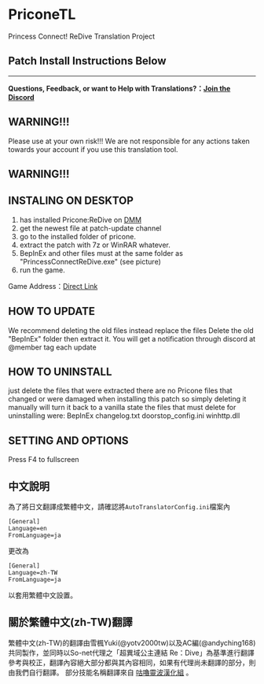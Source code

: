 # PriconeTL
 Princess Connect! ReDive Translation Project
 
## Patch Install Instructions Below  

---
<b>Questions, Feedback, or want to Help with Translations?：[Join the Discord](https://discord.gg/vZjAy67KpB)</b>

## WARNING!!!
Please use at your own risk!!!  We are not responsible for any actions taken towards your account if you use this translation tool.
## WARNING!!!

## INSTALING ON DESKTOP
1. has installed Pricone:ReDive on [DMM](http://www.dmm.com/netgame/top/guide/playerguide_html/=/ch_navi=/)
2. get the newest file at patch-update channel
3. go to the installed folder of pricone.
4. extract the patch with 7z or WinRAR whatever.
5. BepInEx and other files must at the same folder as "PrincessConnectReDive.exe"
(see picture)
6. run the game. 

Game Address：[Direct Link](https://dmg.priconne-redive.jp/)

## HOW TO UPDATE
We recommend deleting the old files instead replace the files 
Delete the old "BepInEx" folder then extract it.
You will get a notification through discord at @member tag each update

## HOW TO UNINSTALL
just delete the files that were extracted
there are no Pricone files that changed or were damaged when installing this patch so simply deleting it manually will turn it back to a vanilla state
the files that must delete for uninstalling were:
	BepInEx
	changelog.txt
	doorstop_config.ini
	winhttp.dll

## SETTING AND OPTIONS
Press F4 to fullscreen

## 中文說明
 為了將日文翻譯成繁體中文，請確認將`AutoTranslatorConfig.ini`檔案內
 ```
 [General]
 Language=en
 FromLanguage=ja
 ```
 更改為
 ```
 [General]
 Language=zh-TW
 FromLanguage=ja
 ```
 以套用繁體中文設置。

## 關於繁體中文(zh-TW)翻譯
 繁體中文(zh-TW)的翻譯由雪楓Yuki(@yotv2000tw)以及AC編(@andyching168)共同製作，並同時以So-net代理之「超異域公主連結 Re：Dive」為基準進行翻譯參考與校正，翻譯內容絕大部分都與其內容相同，如果有代理尚未翻譯的部分，則由我們自行翻譯。
 部分技能名稱翻譯來自 [咕嚕靈波漢化組](https://www.facebook.com/%E5%92%95%E5%9A%95%E9%9D%88%E6%B3%A2-%E6%BC%A2%E5%8C%96%E7%B5%84-404878053623294) 。 